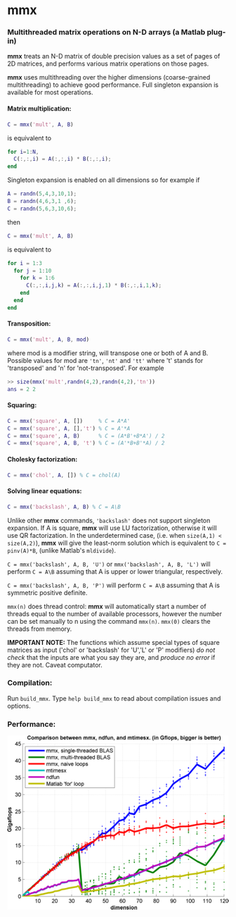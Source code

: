 # mmx

### Multithreaded matrix operations on N-D arrays (a Matlab plug-in)

**mmx** treats an N-D matrix of double precision values as a set of pages of 2D matrices, and performs various matrix operations on those pages.

**mmx** uses multithreading over the higher dimensions (coarse-grained multithreading) to achieve good performance. Full singleton expansion is available for most operations.

#### Matrix multiplication:

```matlab
C = mmx('mult', A, B)
```
is equivalent to 

```matlab
for i=1:N, 
  C(:,:,i) = A(:,:,i) * B(:,:,i); 
end
``` 
Singleton expansion is enabled on all dimensions so for example if 

```matlab
A = randn(5,4,3,10,1); 
B = randn(4,6,3,1 ,6); 
C = randn(5,6,3,10,6); 
```
then 

```matlab
C = mmx('mult', A, B)
```
is equivalent to 

```matlab
for i = 1:3 
  for j = 1:10 
    for k = 1:6 
      C(:,:,i,j,k) = A(:,:,i,j,1) * B(:,:,i,1,k); 
    end 
  end 
end
```
#### Transposition:
```matlab
C = mmx('mult', A, B, mod)
```
where mod is a modifier string, will 
transpose one or both of A and B. Possible values for mod are 
`'tn'`, `'nt'` and `'tt'` where 't' stands for 'transposed' and 'n' for 
'not-transposed'. For example 

```matlab
>> size(mmx('mult',randn(4,2),randn(4,2),'tn')) 
ans = 2 2
```
#### Squaring:
```matlab
C = mmx('square', A, [])     % C = A*A' 
C = mmx('square', A, [],'t') % C = A'*A
C = mmx('square', A, B)      % C = (A*B'+B*A') / 2
C = mmx('square', A, B, 't') % C = (A'*B+B'*A) / 2
```
#### Cholesky factorization:

```matlab
C = mmx('chol', A, []) % C = chol(A)
```

#### Solving linear equations:
```matlab
C = mmx('backslash', A, B) % C = A\B
```

Unlike other __mmx__ commands, `'backslash'` does not support singleton 
expansion. If A is square, __mmx__ will use LU factorization, otherwise it will use QR factorization. In the underdetermined case, (i.e. when 
`size(A,1) < size(A,2)`), __mmx__ will give the least-norm solution which 
is equivalent to `C = pinv(A)*B`, (unlike Matlab's `mldivide`).

`C = mmx('backslash', A, B, 'U')` or `mmx('backslash', A, B, 'L')` will 
perform `C = A\B` assuming that A is upper or lower triangular, 
respectively.

`C = mmx('backslash', A, B, 'P')` will perform `C = A\B` assuming that A 
is symmetric positive definite.

`mmx(n)` does thread control: __mmx__ will automatically start a number of threads equal to the number of available processors, however the 
number can be set manually to n using the command `mmx(n)`. `mmx(0)` clears the threads from memory.

__IMPORTANT NOTE:__ The functions which assume special types of square 
matrices as input ('chol' or 'backslash' for 'U','L' or 'P' 
modifiers) _do not check_ that the inputs are what you say they 
are, and _produce no error_ if they are not. Caveat computator.

### Compilation: 
Run `build_mmx`. Type `help build_mmx` to read about compilation issues and options.

### Performance:
![performance comparison](./doc/mmx_web_01.png)